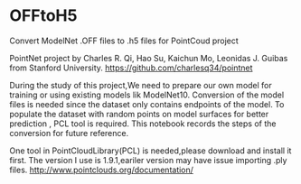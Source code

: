# OFFtoH5
Convert ModelNet .OFF files to .h5 files for PointCoud project

PointNet project by Charles R. Qi, Hao Su, Kaichun Mo, Leonidas J. Guibas from Stanford University.
https://github.com/charlesq34/pointnet

During the study of this project,We need to prepare our own model for training or using existing models lik ModelNet10.
Conversion of the model files is needed since the dataset only contains endpoints of the model.
To populate the dataset with random points on model surfaces for better prediction , PCL tool is required.
This notebook records the steps of the conversion for future reference.

One tool in PointCloudLibrary(PCL) is needed,please download and install it first.
The version I use is 1.9.1,eariler version may have issue importing .ply files.
http://www.pointclouds.org/documentation/
